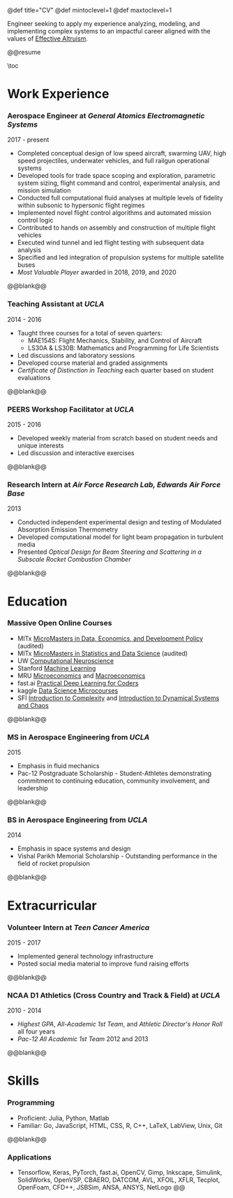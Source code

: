 @def title="CV"
@def mintoclevel=1
@def maxtoclevel=1

Engineer seeking to apply my experience analyzing, modeling, and implementing complex systems to an impactful career aligned with the values of [Effective Altruism](https://en.wikipedia.org/wiki/Effective_altruism).

@@resume

\toc

# Work Experience

### **Aerospace Engineer** at *General Atomics Electromagnetic Systems*
2017 - present  
- Completed conceptual design of low speed aircraft, swarming UAV, high speed projectiles, underwater vehicles, and full railgun operational systems
- Developed tools for trade space scoping and exploration, parametric system sizing, flight command and control, experimental analysis, and mission simulation
- Conducted full computational fluid analyses at multiple levels of fidelity within subsonic to hypersonic flight regimes
- Implemented novel flight control algorithms and automated mission control logic
- Contributed to hands on assembly and construction of multiple flight vehicles
- Executed wind tunnel and led flight testing with subsequent data analysis
- Specified and led integration of propulsion systems for multiple satellite buses
- *Most Valuable Player* awarded in 2018, 2019, and 2020

@@blank@@

### **Teaching Assistant** at *UCLA*
2014 - 2016
- Taught three courses for a total of seven quarters:
    - MAE154S: Flight Mechanics, Stability, and Control of Aircraft
    - LS30A & LS30B: Mathematics and Programming for Life Scientists
- Led discussions and laboratory sessions
- Developed course material and graded assignments
- *Certificate of Distinction in Teaching* each quarter based on student evaluations

@@blank@@

### **PEERS Workshop Facilitator** at *UCLA*
2015 - 2016
- Developed weekly material from scratch based on student needs and unique interests
- Led discussion and interactive exercises

@@blank@@

### **Research Intern** at *Air Force Research Lab, Edwards Air Force Base*
2013
- Conducted independent experimental design and testing of Modulated Absorption Emission Thermometry
- Developed computational model for light beam propagation in turbulent media
- Presented *Optical Design for Beam Steering and Scattering in a Subscale Rocket Combustion Chamber*

@@blank@@

# Education

### **Massive Open Online Courses**
- MITx [MicroMasters in Data, Economics, and Development Policy](https://micromasters.mit.edu/dedp/) (audited)
- MITx [MicroMasters in Statistics and Data Science](https://micromasters.mit.edu/ds/) (audited)
- UW [Computational Neuroscience](https://www.coursera.org/learn/computational-neuroscience)
- Stanford [Machine Learning](https://www.coursera.org/learn/machine-learning)
- MRU [Microeconomics](https://mru.org/principles-economics-microeconomics) and [Macroeconomics](https://mru.org/principles-economics-macroeconomics-0)
- fast.ai [Practical Deep Learning for Coders](https://course.fast.ai/)
- kaggle [Data Science Microcourses](https://www.kaggle.com/learn)
- SFI [Introduction to Complexity](https://www.complexityexplorer.org/courses/119-introduction-to-complexity) and [Introduction to Dynamical Systems and Chaos](https://www.complexityexplorer.org/courses/120-introduction-to-dynamical-systems-and-chaos)

@@blank@@

### **MS** in **Aerospace Engineering** from *UCLA*
2015
- Emphasis in fluid mechanics
- Pac-12 Postgraduate Scholarship - Student-Athletes demonstrating commitment to continuing education, community involvement, and leadership
 
@@blank@@

### **BS** in **Aerospace Engineering** from *UCLA*
2014
- Emphasis in space systems and design
- Vishal Parikh Memorial Scholarship - Outstanding performance in the field of rocket propulsion

@@blank@@

# Extracurricular
### **Volunteer Intern** at *Teen Cancer America*
2015 - 2017
- Implemented general technology infrastructure
- Posted social media material to improve fund raising efforts

@@blank@@

### **NCAA D1 Athletics** (**Cross Country** and **Track & Field**) at *UCLA*
2010 - 2014
- *Highest GPA*, *All-Academic 1st Team*, and *Athletic Director's Honor Roll* all four years 
- *Pac-12 All Academic 1st Team* 2012 and 2013

@@blank@@

# Skills
### **Programming**
 - Proficient: Julia, Python, Matlab
 - Familiar: Go, JavaScript, HTML, CSS, R, C++, LaTeX, LabView, Unix, Git

@@blank@@

### **Applications**
 - Tensorflow, Keras, PyTorch, fast.ai, OpenCV, Gimp, Inkscape, Simulink, SolidWorks, OpenVSP, CBAERO, DATCOM, AVL, XFOIL, XFLR, Tecplot, OpenFoam, CFD++, JSBSim, ANSA, ANSYS, NetLogo
@@
